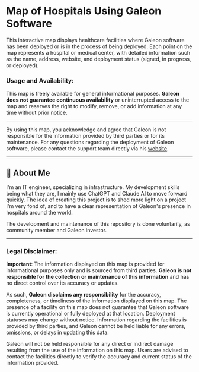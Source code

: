 # **Map of Hospitals Using Galeon Software**

This interactive map displays healthcare facilities where Galeon software has been deployed or is in the process of being deployed. Each point on the map represents a hospital or medical center, with detailed information such as the name, address, website, and deployment status (signed, in progress, or deployed).

### **Usage and Availability:**

This map is freely available for general informational purposes. **Galeon does not guarantee continuous availability** or uninterrupted access to the map and reserves the right to modify, remove, or add information at any time without prior notice.

---

By using this map, you acknowledge and agree that Galeon is not responsible for the information provided by third parties or for its maintenance. For any questions regarding the deployment of Galeon software, please contact the support team directly via his [website](https://galeon.com/contact).

---

## 🚀 About Me
I'm an IT engineer, specializing in infrastructure. My development skills being what they are, I mainly use ChatGPT and Claude AI to move forward quickly. The idea of creating this project is to shed more light on a project I'm very fond of, and to have a clear representation of Galeon's presence in hospitals around the world.

The development and maintenance of this repository is done voluntarily, as community member and Galeon investor.

---

### **Legal Disclaimer:**

**Important**: The information displayed on this map is provided for informational purposes only and is sourced from third parties. **Galeon is not responsible for the collection or maintenance of this information** and has no direct control over its accuracy or updates.

As such, **Galeon disclaims any responsibility** for the accuracy, completeness, or timeliness of the information displayed on this map. The presence of a facility on this map does not guarantee that Galeon software is currently operational or fully deployed at that location. Deployment statuses may change without notice. Information regarding the facilities is provided by third parties, and Galeon cannot be held liable for any errors, omissions, or delays in updating this data.

Galeon will not be held responsible for any direct or indirect damage resulting from the use of the information on this map. Users are advised to contact the facilities directly to verify the accuracy and current status of the information provided.
